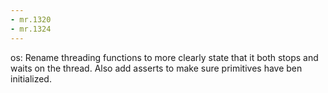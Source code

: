 ```yaml
---
- mr.1320
- mr.1324
---
```


os: Rename threading functions to more clearly state that it both stops and
waits on the thread. Also add asserts to make sure primitives have ben
initialized.
